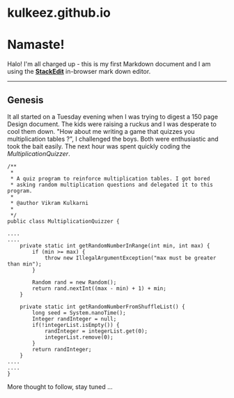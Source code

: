 # kulkeez.github.io
Namaste!
===================

Halo! I'm all charged up - this is my first Markdown document and I am using the **[StackEdit](https://stackedit.io/editor)** in-browser mark down editor. 

----------

Genesis
-------------

It all started on a Tuesday evening when I was trying to digest a 150 page Design document. The kids were raising a ruckus and I was desperate to cool them down. "How about me writing a game that quizzes you multiplication tables ?", I challenged the boys. Both were enthusiastic and took the bait easily. The next hour was spent quickly coding the *MultiplicationQuizzer*.


```
/**
 * 
 * A quiz program to reinforce multiplication tables. I got bored 
 * asking random multiplication questions and delegated it to this program.
 * 
 * @author Vikram Kulkarni
 *
 */
public class MultiplicationQuizzer {

....
....
	private static int getRandomNumberInRange(int min, int max) {
		if (min >= max) {
			throw new IllegalArgumentException("max must be greater than min");
		}

		Random rand = new Random();
		return rand.nextInt((max - min) + 1) + min;
	}
	
	private static int getRandomNumberFromShuffleList() {
		long seed = System.nanoTime();
		Integer randInteger = null;
		if(!integerList.isEmpty()) {
			randInteger = integerList.get(0);
			integerList.remove(0);
		}
		return randInteger;
	}
....
....
}
```


More thought to follow, stay tuned ...

